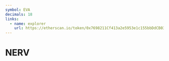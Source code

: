 ```yaml
---
symbol: EVA
decimals: 18
links:
  - name: explorer
    url: https://etherscan.io/token/0x7698211Cf413a2e5953e1c155bbDdCB033CC31e3
---
```


# NERV
